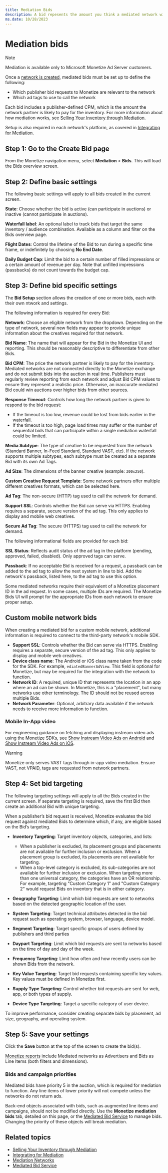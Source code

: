 ```yaml
---
title: Mediation Bids
description: A bid repesents the amount you think a mediated network will pay for your inventory. In this page, learn steps to create a Bid page. 
ms.date: 10/28/2023
---
```



# Mediation bids

> [!NOTE]
> Mediation is available only to Microsoft Monetize Ad Server customers.

Once a [network is created](mediation-networks.md), mediated bids must be set up to define the following:

- Which publisher bid requests to Monetize are relevant to the network
- Which ad tags to use to call the network

Each bid includes a publisher-defined CPM, which is the amount the network partner is likely to pay for the inventory. For more information about how mediation works, see [Selling Your Inventory through Mediation](mediation-selling-your-inventory-through-mediation.md).

Setup is also required in each network's platform, as covered in [Integrating for Mediation](mediation-integrating-for-mediation.md).

## Step 1: Go to the Create Bid page

From the Monetize navigation menu, select **Mediation** \> **Bids**. This will load the Bids overview screen.

## Step 2: Define basic settings

The following basic settings will apply to all bids created in the current screen.

**State**: Choose whether the bid is active (can participate in auctions) or inactive (cannot participate in auctions).

**Waterfall label**: An optional label to track bids that target the same inventory / audience combination. Available as a column and filter on the Bids overview page.

**Flight Dates**: Control the lifetime of the Bid to run during a specific time frame, or indefinitely by choosing **No End Date**.

**Daily Budget Cap**: Limit the bid to a certain number of filled impressions or a certain amount of revenue per day. Note that unfilled impressions (passbacks) do not count towards the budget cap.

## Step 3: Define bid specific settings

The **Bid Setup** section allows the creation of one or more bids, each with their own ntwork and settings.

The following information is required for every Bid:

**Network**: Choose an eligible network from the dropdown. Depending on the type of network, several new fields may appear to provide unique information about the creatives required for that network.

**Bid Name**: The name that will appear for the Bid in the Monetize UI and reporting. This should be reasonably descriptive to differentiate from other Bids.

**Bid CPM**: The price the network partner is likely to pay for the inventory. Mediated networks are not connected directly to the Monetize exchange and do not submit bids into the auction in real time.
Publishers must regularly review reporting from each network and adjust Bid CPM values to ensure they represent a realistic price. Otherwise, an inaccurate mediated Bid could win auctions over higher bids from other sources.

**Response Timeout**: Controls how long the network partner is given to respond to the bid request:

- If the timeout is too low, revenue could be lost from bids earlier in the waterfall.
- If the timeout is too high, page load times may suffer or the number of sequential bids that can participate within a single mediation waterfall could be limited.

**Media Subtype**: The type of creative to be requested from the network (Standard Banner, In-Feed Standard, Standard VAST, etc). If the network supports multiple subtypes, each subtype must be created as a separate Bid with its own Ad Tags.

**Ad Size**: The dimensions of the banner creative (example: `300x250`).

**Custom Creative Request Template**: Some network partners offer multiple different creatives formats, which can be selected here.

**Ad Tag**: The non-secure (HTTP) tag used to call the network for demand.

**Support SSL**: Controls whether the Bid can serve via HTTPS. Enabling requires a separate, secure version of the ad tag. This only applies to display and mobile web creatives.

**Secure Ad Tag**: The secure (HTTPS) tag used to call the network for demand.

The following informational fields are provided for each bid:

**SSL Status**: Reflects audit status of the ad tag in the platform (pending, approved, failed, disabled). Only approved tags can serve.

**Passback**: If no acceptable Bid is received for a request, a passback can be added to the ad tag to allow the next system in line to bid. Add the network's passback, listed here, to the ad tag to use this option.

Some mediated networks require their equivalent of a Monetize placement ID in the ad request. In some cases, multiple IDs are required. The Monetize Bids UI will prompt for the appropriate IDs from each network to ensure proper setup.

## Custom mobile network bids

When creating a mediated bid for a custom mobile network, additional information is required to connect to the third-party network's mobile SDK.

- **Support SSL**: Controls whether the Bid can serve via HTTPS. Enabling requires a separate, secure version of the ad tag. This only applies to display and mobile web creatives.
- **Device class name**: The Android or iOS class name taken from the code for the SDK. For example, `ediatedBannerAdView`. This field is optional for Monetize, but may be required for the integration with the network to function.
- **Network ID**: A required, unique ID that represents the location in an app where an ad can be shown. In Monetize, this is a "placement", but many networks use other terminology. The ID should not be reused across multiple Bids.
- **Network Parameter**: Optional, arbitrary data available if the network needs to receive more information to function.
  
### Mobile In-App video

For engineering guidance on fetching and displaying instream video ads using the Monetize SDKs, see [Show Instream Video Ads on Android](../mobile-sdk/show-instream-video-ads-on-android.md) and [Show Instream Video Ads on iOS](../mobile-sdk/show-instream-video-ads-on-ios.md).

> [!WARNING]
> Monetize only serves VAST tags through in-app video mediation. Ensure VAST, not VPAID, tags are requested from network partners.

## Step 4: Set bid targeting

The following targeting settings will apply to all the Bids created in the current screen. If separate targeting is required, save the first Bid then create an additional Bid with unique targeting.

When a publisher’s bid request is received, Monetize evaluates the bid request against mediated Bids to determine which, if any, are eligible based on the Bid’s targeting.

- **Inventory Targeting**: Target inventory objects, categories, and lists:
  
  - When a publisher is excluded, its placement groups and placements are not available for further inclusion or exclusion. When a placement group is excluded, its placements are not available for targeting.
  - When a top-level category is excluded, its sub-categories are not available for further inclusion or exclusion. When targeting more than one universal category, the categories have an OR relationship. For example, targeting "Custom Category 1" and "Custom Category 2" would request Bids on inventory that is in either category.

- **Geography Targeting**: Limit which bid requests are sent to networks based on the detected geographic location of the user.
- **System Targeting**: Target technical attributes detected in the bid request such as operating system, browser, language, device model.
- **Segment Targeting**: Target specific groups of users defined by publishers and third parties
- **Daypart Targeting**: Limit which bid requests are sent to networks based on the time of day and day of the week.
- **Frequency Targeting**: Limit how often and how recently users can be shown Bids from the network.
- **Key Value Targeting**: Target bid requests containing specific key values. Key values must be defined in Monetize first.
- **Supply Type Targeting**: Control whether bid requests are sent for web, app, or both types of supply.
- **Device Type Targeting**: Target a specific category of user device.

To improve performance, consider creating separate bids by placement, ad size, geography, and operating system.

## Step 5: Save your settings

Click the **Save** button at the top of the screen to create the bid(s).

[Monetize reports](reporting-guide.md) include Mediated networks as Advertisers and Bids as Line Items (both filters and dimensions).

### Bids and campaign priorities

Mediated bids have priority 5 in the auction, which is required for mediation to function. Any line items of lower priority will not compete unless the networks do not return ads.

Back-end objects associated with bids, such as augmented line items and campaigns, should not be modified directly. Use the **Monetize mediation bids** tab, detailed on this page, or the [Mediated Bid Service](../digital-platform-api/mediated-bid-service.md) to manage bids. Changing the priority of these objects will break mediation.

## Related topics

- [Selling Your Inventory through Mediation](mediation-selling-your-inventory-through-mediation.md)
- [Integrating for Mediation](mediation-integrating-for-mediation.md)
- [Mediation Networks](mediation-networks.md)
- [Mediated Bid Service](../digital-platform-api/mediated-bid-service.md)
